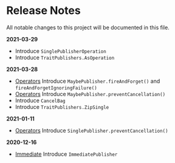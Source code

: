 Release Notes
=============

All notable changes to this project will be documented in this file.

**2021-03-29**

- Introduce `SinglePublisherOperation`
- Introduce `TraitPublishers.AsOperation`

**2021-03-28**

- [Operators](Documentation/Operators.md) Introduce `MaybePublisher.fireAndForget()` and `fireAndForgetIgnoringFailure()`
- [Operators](Documentation/Operators.md) Introduce `MaybePublisher.preventCancellation()`
- Introduce `CancelBag`
- Introduce `TraitPublishers.ZipSingle`

**2021-01-11**

- [Operators](Documentation/Operators.md) Introduce `SinglePublisher.preventCancellation()`

**2020-12-16**

- [Immediate](Documentation/Immediate.md) Introduce `ImmediatePublisher`
